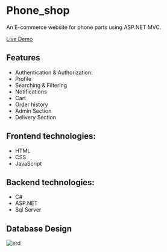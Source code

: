 # Phone_shop
An E-commerce website for phone parts using ASP.NET MVC.

[Live Demo](http://5mshop.somee.com/)

## Features

- Authentication & Authorization:
- Profile
- Searching & Filtering
- Notifications
- Cart
- Order history
- Admin Section
- Delivery Section

## Frontend technologies:
- HTML
- CSS
- JavaScript

## Backend technologies:
- C#
- ASP.NET
- Sql Server

## Database Design
![erd](https://github.com/user-attachments/assets/14e09b90-c6ee-4261-92bc-c51ea8857a3e)
